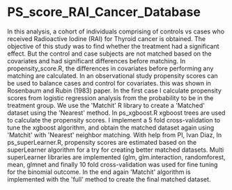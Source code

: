 # PS_score_RAI_Cancer_Database

In this analysis, a cohort of individuals comprising of controls vs cases who received Radioactive Iodine (RAI) for Thyroid cancer is obtained. The objective of this study was to find whether the treatment had a significant effect. But the control and case subjects are not matched based on the covariates and had significant differences before matching. 
In propensity_score.R, the differences in covariates before performing any matching are calculated. In an observational study propensity scores can be used to balance cases and control for covariates. this was shown in Rosenbaum and Rubin (1983) paper. In the first case I calculate propensity scores from logistic regression analysis from the probability to be in the treatment group. We use the 'Matchit' R library to create a 'Matched'  dataset using the 'Nearest' method. 
In ps_xgboost.R xgboost trees are used to calculate the propensity scores. I implement a 5 fold cross-validation to tune the xgboost algorithm, and obtain the matched dataset again using 'Matchit' with 'Nearest' neighbor matching. 
With help from PI, Ivan Diaz, In ps_superLearner.R, propensity scores are estimated based on the superLearner algorithm for a try for creating better matched datasets. Multi superLearner libraries are implemented (glm, glm.interaction, randomforest, mean, glmnet and finally 10 fold cross-validation was used for fine tuning for the binomial outcome. In the end again 'Matchit' algorithm is implemented with the 'full' method to create the final matched dataset.